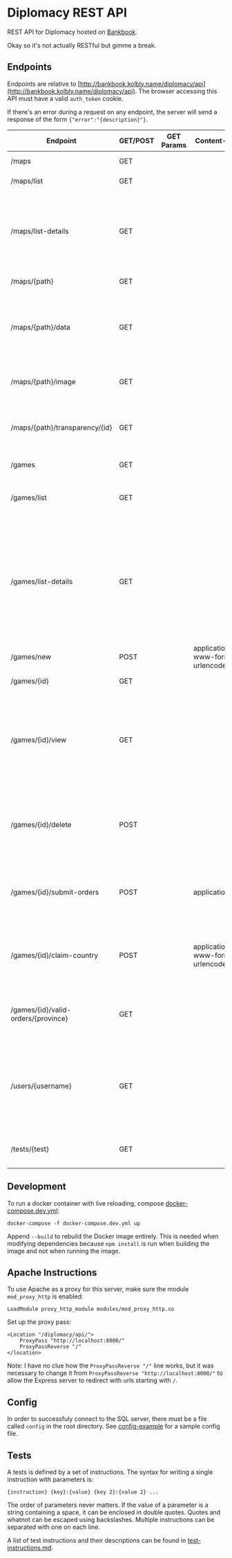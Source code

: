 # Diplomacy REST API

REST API for Diplomacy hosted on [Bankbook](http://bankbook.kolbly.name/).

Okay so it's not actually RESTful but gimme a break.

## Endpoints

Endpoints are relative to [http://bankbook.kolbly.name/diplomacy/api](http://bankbook.kolbly.name/diplomacy/api). The browser accessing this API must have a valid `auth_token` cookie.

If there's an error during a request on any endpoint, the server will send a response of the form `{"error":"{description}"}`.

| Endpoint | GET/POST | GET Params | Content-Type | Request Body | Description |
|---|---|---|---|---|---|
| /maps | GET | | | | Redirects to /maps/list. |
| /maps/list | GET | | | | Get a list of paths to maps. |
| /maps/list-details | GET | | | | Get a list of maps as objects with keys `filename`, `name`, and `players` (list of integers representing possible player counts for the map). |
| /maps/{path} | GET | | | | Redirects to /maps/{path}/data. | 
| /maps/{path}/data | GET | | | | Get the JSON contents of the .dipmap file representing a map. {path} is the same as the string under the key `map` in a game JSON. | 
| /maps/{path}/image | GET | | | | Get the image file linked in the .dipmap file found at {path}. |
| /maps/{path}/transparency/{id} | GET | | | | Get the image or svg file for province {id} linked in the .dipmap file found at {path}. |
| /games | GET | | | | Redirects to /games/list. |
| /games/list | GET | | | | Get a JSON list containing the number ID's of every game involving the user. |
| /games/list-details | GET | | | | Like /games/list but returns a list of objects with keys `id`, `gameName`, `mapName`, `playerFirstNames` (list of strings), `phase`, `season`, and `winner`. This is the information needed to display the list of a user's games on the browser. |
| /games/new | POST | | application/x-www-form-urlencoded | name<br/>map<br/>users | Create a new game and get its number ID. |
| /games/{id} | GET | | | | Redirects to /games/{id}/view. |
| /games/{id}/view | GET | | | | Get the JSON representation of a game (some parts of the game, such as orders submitted by other players on the current turn, are excluded to avoid potential cheating). |
| /games/{id}/delete | POST | | | | "Delete" a game by tagging it as deleted, and get a boolean representing whether the deletion was successful. |
| /games/{id}/submit-orders | POST | | application/json | JSON list of orders | Submit a list of orders, and get a boolean representing whether the submission was successful. |
| /games/{id}/claim-country | POST | | application/x-www-form-urlencoded | country | Claim a country or group of countries for a user. If claiming a group of countries, post the ID of _one_ of the countries. |
| /games/{id}/valid-orders/{province} | GET | | | | Get a list of possible orders in game {id} for the unit in {province} (string ID of province). |
| /users/{username} | GET | | | | Get information about a user as an object with keys `username`, `firstname`, `lastname`, `type`, `email`. Works for all Bankbook users, not just Diplomacy users. |
| /tests/{test} | GET | | | | Get the results of running the test in the file ./tests/{test}. |

## Development

To run a docker container with live reloading, compose [docker-compose.dev.yml](docker-compose.dev.yml):

    docker-compose -f docker-compose.dev.yml up

Append `--build` to rebuild the Docker image entirely. This is needed when modifying dependencies because `npm install` is run when building the image and not when running the image.

## Apache Instructions

To use Apache as a proxy for this server, make sure the module `mod_proxy_http` is enabled:

    LoadModule proxy_http_module modules/mod_proxy_http.so

Set up the proxy pass:

    <Location "/diplomacy/api/">
        ProxyPass "http://localhost:8000/"
        ProxyPassReverse "/"
    </location>

Note: I have no clue how the `ProxyPassReverse "/"` line works, but it was necessary to change it from `ProxyPassReverse "http://localhost:8000/"` to allow the Express server to redirect with urls starting with `/`.

## Config

In order to successfuly connect to the SQL server, there must be a file called `config` in the root directory. See [config-example](config-example) for a sample config file.

## Tests

A tests is defined by a set of instructions. The syntax for writing a single instruction with parameters is:

    {instruction} {key}:{value} {key 2}:{value 2} ...

The order of parameters never matters. If the value of a parameter is a string containing a space, it can be enclosed in double quotes. Quotes and whatnot can be escaped using backslashes. Multiple instructions can be separated with one on each line.


A list of test instructions and their descriptions can be found in [test-instructions.md](test-instructions.md).